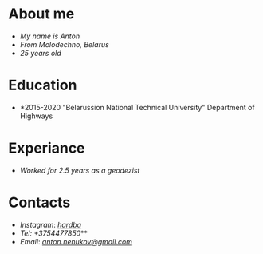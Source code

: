 # **About me** 
  * *My name is Anton*
  * *From Molodechno, Belarus*
  * *25 years old*
  
# **Education**
  * *2015-2020 "Belarussion National Technical University" Department of Highways

# **Experiance**
  * *Worked for 2.5 years as a geodezist*

# **Contacts**
  * *Instagram*: *[hardba](https://www.instagram.com/hardba/)* 
  * *Tel: +3754477850***
  * *Email*: *anton.nenukov@gmail.com*



